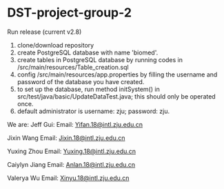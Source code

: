 # DST-project-group-2

Run release (current v2.8)
1. clone/download repository
2. create PostgreSQL database with name 'biomed'.
3. create tables in PostgreSQL database by running codes in /src/main/resources/Table_creation.sql
4. config /src/main/resources/app.properties by filling the username and password of the database you have created.
5. to set up the database, run method initSystem() in src/test/java/basic/UpdateDataTest.java; this should only be operated once.
6. default administrator is username: zju; password: zju.

We are:
Jeff Gui: Email: Yifan.18@intl.zju.edu.cn

Jixin Wang Email: Jixin.18@intl.zju.edu.cn

Yuxing Zhou Email: Yuxing.18@intl.zju.edu.cn

Caiylyn Jiang Email: Anlan.18@intl.zju.edu.cn

Valerya Wu Email: Xinyu.18@intl.zju.edu.cn
